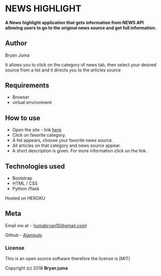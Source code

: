 # NEWS HIGHLIGHT
#### A News highlight  application that gets information from NEWS API  allowing users to go to the original news source and get full information.
## Author
Bryan Juma

It allows you to click on the category of news tab, then select your desired source from a list and it directs you to the articles source

## Requirements
* Browser
* virtual environment

## How to use
* Open the site - link [here](https://github.com)
* Click on favorite category.
* A list appears, choose your favorite news source.
* All articles on that category and news source appear.
* A short description is given. For more information click on the link.

## Technologies used
* Bootstrap
* HTML / CSS
* Python /flask

Hosted on HEROKU

## Meta

Email me at - (jumabryan10@gmail.com)

Github - [Alampulo](https://github.com/Alampulo)

### License
This is an open source software therefore the license is [MIT]

Copyright (c) 2018 **Bryan juma**
